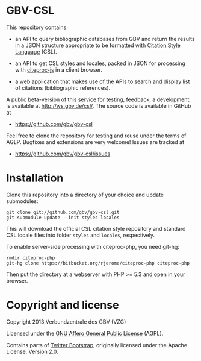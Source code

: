 # GBV-CSL

This repository contains 

* an API to query bibliographic databases from GBV and return the results in a
  JSON structure appropriate to be formatted with [Citation Style Language](
  http://citationstyles.org/) (CSL).

* an API to get CSL styles and locales, packed in JSON for processing with
  [citeproc-js](http://gsl-nagoya-u.net/http/pub/citeproc-doc.html) in a 
  client browser.

* a web application that makes use of the APIs to search and display list of
  citations (bibliographic references).

A public beta-version of this service for testing, feedback, a development, is
available at <http://ws.gbv.de/csl/>. The source code is available in GitHub at

* https://github.com/gbv/gbv-csl

Feel free to clone the repository for testing and reuse under the terms of
AGLP. Bugfixes and extensions are very welcome! Issues are tracked at

* https://github.com/gbv/gbv-csl/issues


# Installation

Clone this repository into a directory of your choice and update submodules:

    git clone git://github.com/gbv/gbv-csl.git
    git submodule update --init styles locales

This will download the official CSL citation style repository and standard CSL
locale files into folder `styles` and `locales`, respectively.

To enable server-side processing with citeproc-php, you need git-hg:

    rmdir citeproc-php
    git-hg clone https://bitbucket.org/rjerome/citeproc-php citeproc-php

Then put the directory at a webserver with PHP >= 5.3 and open in your browser.

# Copyright and license

Copyright 2013 Verbundzentrale des GBV (VZG)

Licensed under the [GNU Affero General Public
License](http://www.gnu.org/licenses/agpl-3.0.html) (AGPL).

Contains parts of [Twitter Bootstrap](http://twitter.github.com/bootstrap/),
originally licensed under the Apache License, Version 2.0.

